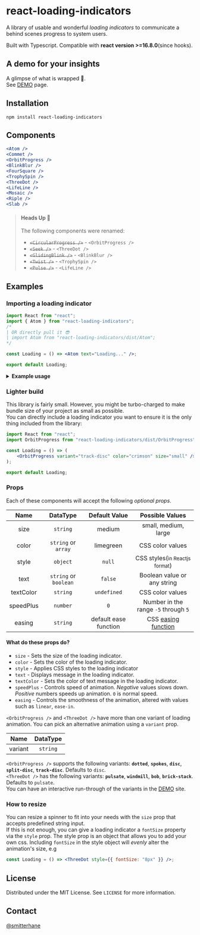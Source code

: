 # react-loading-indicators

A library of usable and wonderful _loading indicators_ to communicate a behind scenes progress to system users.

Built with Typescript. Compatible with **react version >=16.8.0**(since hooks).

## A demo for your insights

A glimpse of what is wrapped 🎁.<br />
See [DEMO](https://react-loading-indicators.netlify.app/) page.

## Installation

```
npm install react-loading-indicators
```

## Components

```jsx
<Atom />
<Commet />
<OrbitProgress />
<BlinkBlur />
<FourSquare />
<TrophySpin />
<ThreeDot />
<LifeLine />
<Mosaic />
<Riple />
<Slab />

```

> #### Heads Up 📢
>
> The following components were renamed:
>
> - ~~`<CircularProgress />`~~ - `<OrbitProgress />`
> - ~~`<Seek />`~~ - `<ThreeDot />`
> - ~~`<GlidingBlink />`~~ - `<BlinkBlur />`
> - ~~`<Twist />`~~ - `<TrophySpin />`
> - ~~`<Pulse />`~~ - `<LifeLine />`

## Examples

### Importing a loading indicator

```jsx
import React from "react";
import { Atom } from "react-loading-indicators";
/* 
| OR directly pull it 😎
| import Atom from "react-loading-indicators/dist/Atom";
*/

const Loading = () => <Atom text="Loading..." />;

export default Loading;
```

<details>
  <summary><strong>Example usage</strong></summary>

```jsx
<Suspense fallback={<Loading />}>
	<Albums artistId={artist.id} />
</Suspense>
```

<strong><small>Side note:</small></strong> You can use <a href="https://dev.to/smitterhane/swap-out-useeffect-with-suspense-for-data-fetching-in-react-2leb#2-data-fetching-usecase">suspense for data fetching</a> other than lazy loading.

</details>

### Lighter build

This library is fairly small. However, you might be turbo-charged to make bundle size of your project as small as possible.<br />
You can directly include a loading indicator you want to ensure it is the only thing included from the library:

```jsx
import React from "react";
import OrbitProgress from "react-loading-indicators/dist/OrbitProgress";

const Loading = () => (
	<OrbitProgress variant="track-disc" color="crimson" size="small" />
);

export default Loading;
```

### Props

Each of these components will accept the following _optional props_.

|   Name    |       DataType        |     Default Value     |                                               Possible Values                                               |
| :-------: | :-------------------: | :-------------------: | :---------------------------------------------------------------------------------------------------------: |
|   size    |       `string`        |        medium         |                                            small, medium, large                                             |
|   color   |  `string` or `array`  |       limegreen       |                                              CSS color values                                               |
|   style   |       `object`        |        `null`         |                                CSS styles(<small>in Reactjs format</small>)                                 |
|   text    | `string` or `boolean` |        `false`        |                                         Boolean value or any string                                         |
| textColor |       `string`        |      `undefined`      |                                              CSS color values                                               |
| speedPlus |       `number`        |          `0`          |                                    Number in the range `-5` through `5`                                     |
|  easing   |       `string`        | default ease function | CSS [easing function](https://developer.mozilla.org/en-US/docs/Web/CSS/easing-function, "Animation easing") |

#### What do these props do?

- `size` - Sets the size of the loading indicator.
- `color` - Sets the color of the loading indicator.
- `style` - Applies CSS styles to the loading indicator
- `text` - Displays message in the loading indicator.
- `textColor` - Sets the color of text message in the loading indicator.
- `speedPlus` - Controls speed of animation. _Negative_ values slows down. _Positive_ numbers speeds up animation. `0` is normal speed.
- `easing` - Controls the smoothness of the animation, altered with values such as `linear`, `ease-in`.

`<OrbitProgress />` and `<ThreeDot />` have more than one variant of loading animation. You can pick an alternative animation using a `variant` prop.

|  Name   | DataType |
| :-----: | :------: |
| variant | `string` |

`<OrbitProgress />` supports the following variants: **`dotted`**, **`spokes`**, **`disc`**, **`split-disc`**, **`track-disc`**. Defaults to `disc`.<br />
`<ThreeDot />` has the following variants: **`pulsate`**, **`windmill`**, **`bob`**, **`brick-stack`**. Defaults to `pulsate`.<br />
You can have an interactive run-through of the variants in the [DEMO](https://react-loading-indicators.netlify.app/) site.

### How to resize

You can resize a spinner to fit into your needs with the `size` prop that accepts predefined string input.<br>
If this is not enough, you can give a loading indicator a `fontSize` property via the `style` prop. The style prop is an object that allows you to add your own css. Including `fontSize` in the style object will _evenly_ alter the animation's size, e.g

```jsx
const Loading = () => <ThreeDot style={{ fontSize: "8px" }} />;
```

## License

Distributed under the MIT License. See `LICENSE` for more information.

## Contact

[@smitterhane](https://twitter.com/smitterhane)
